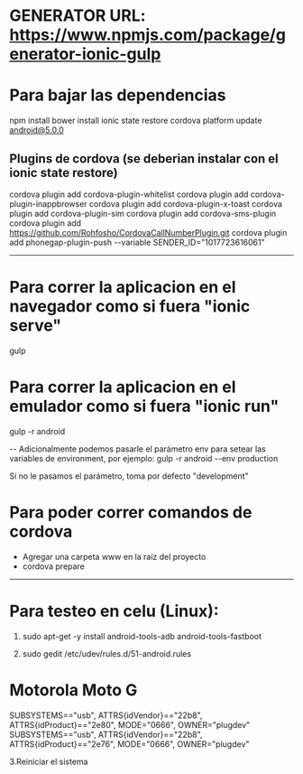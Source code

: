 # GENERATOR URL: https://www.npmjs.com/package/generator-ionic-gulp

# Para bajar las dependencias
npm install
bower install
ionic state restore
cordova platform update android@5.0.0

## Plugins de cordova (se deberian instalar con el ionic state restore)
cordova plugin add cordova-plugin-whitelist
cordova plugin add cordova-plugin-inappbrowser
cordova plugin add cordova-plugin-x-toast
cordova plugin add cordova-plugin-sim
cordova plugin add cordova-sms-plugin
cordova plugin add https://github.com/Rohfosho/CordovaCallNumberPlugin.git
cordova plugin add phonegap-plugin-push --variable SENDER_ID="1017723616061"

--- 

# Para correr la aplicacion en el navegador como si fuera "ionic serve"
gulp

# Para correr la aplicacion en el emulador como si fuera "ionic run"
gulp -r android

-- Adicionalmente podemos pasarle el parámetro env para setear las variables de environment, por ejemplo:
gulp -r android --env production

Si no le pasamos el parámetro, toma por defecto "development"

# Para poder correr comandos de cordova
- Agregar una carpeta www en la raíz del proyecto
- cordova prepare

---

# Para testeo en celu (Linux):
1. sudo apt-get -y install android-tools-adb android-tools-fastboot

2. sudo gedit /etc/udev/rules.d/51-android.rules
# Motorola Moto G 
SUBSYSTEMS=="usb", ATTRS{idVendor}=="22b8", ATTRS{idProduct}=="2e80", MODE="0666", OWNER="plugdev" 
SUBSYSTEMS=="usb", ATTRS{idVendor}=="22b8", ATTRS{idProduct}=="2e76", MODE="0666", OWNER="plugdev"

3.Reiniciar el sistema